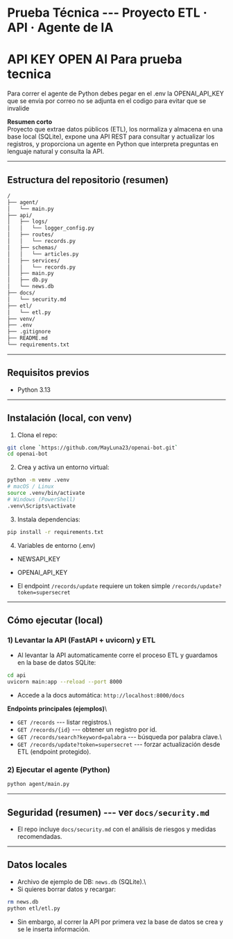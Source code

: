# Prueba Técnica --- Proyecto ETL · API · Agente de IA

# API KEY OPEN AI Para prueba tecnica
Para correr el agente de Python debes pegar en el .env la OPENAI_API_KEY que se envia por correo
no se adjunta en el codigo para evitar que se invalide

**Resumen corto**\
Proyecto que extrae datos públicos (ETL), los normaliza y almacena en
una base local (SQLite), expone una API REST para consultar y actualizar
los registros, y proporciona un agente en Python que interpreta
preguntas en lenguaje natural y consulta la API.

------------------------------------------------------------------------

## Estructura del repositorio (resumen)

```bash
/
├── agent/
│   └── main.py
├── api/
│   ├── logs/
│   │   └── logger_config.py
│   ├── routes/
│   │   └── records.py
│   ├── schemas/
│   │   └── articles.py
│   ├── services/
│   │   └── records.py
│   ├── main.py
│   ├── db.py
│   └── news.db
├── docs/
│   └── security.md
├── etl/
│   └── etl.py
├── venv/
├── .env
├── .gitignore
├── README.md
└── requirements.txt
```

------------------------------------------------------------------------

## Requisitos previos

-   Python 3.13

------------------------------------------------------------------------

## Instalación (local, con venv)

1.  Clona el repo:

``` bash
git clone `https://github.com/MayLuna23/openai-bot.git`
cd openai-bot
```

2.  Crea y activa un entorno virtual:

``` bash
python -m venv .venv
# macOS / Linux
source .venv/bin/activate
# Windows (PowerShell)
.venv\Scripts\activate
```

3.  Instala dependencias:

``` bash
pip install -r requirements.txt
```

4.  Variables de entorno (.env)

  - NEWSAPI_KEY
  - OPENAI_API_KEY

-   El endpoint `/records/update` requiere un token simple `/records/update?token=supersecret`

------------------------------------------------------------------------

## Cómo ejecutar (local)

### 1) Levantar la API (FastAPI + uvicorn) y ETL

-   Al levantar la API automaticamente corre el proceso ETL y guardamos en la base de datos SQLite:

``` bash
cd api
uvicorn main:app --reload --port 8000
```

-   Accede a la docs automática: `http://localhost:8000/docs`

**Endpoints principales (ejemplos)**\
- `GET /records` --- listar registros.\
- `GET /records/{id}` --- obtener un registro por id.
- `GET /records/search?keyword=palabra` --- búsqueda por palabra clave.\
- `GET /records/update?token=supersecret` --- forzar actualización desde ETL (endpoint protegido).

### 2) Ejecutar el agente (Python)

``` bash
python agent/main.py
```

------------------------------------------------------------------------

## Seguridad (resumen) --- ver `docs/security.md`

-   El repo incluye `docs/security.md` con el análisis de riesgos y
    medidas recomendadas.

------------------------------------------------------------------------

## Datos locales

-   Archivo de ejemplo de DB: `news.db` (SQLite).\
-   Si quieres borrar datos y recargar:

``` bash
rm news.db
python etl/etl.py
```

-   Sin embargo, al correr la API por primera vez la base de datos se crea y se le inserta información.


